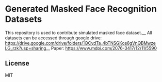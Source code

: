 # Generated Masked Face Recognition Datasets

This repository is used to contribute simulated masked face dataset.__
All datasets can be accessed through google drive: https://drive.google.com/drive/folders/1QCydTa_4bTNSGKce8gVnQBMwzeLG_rzk?usp=sharing__
Paper: https://www.mdpi.com/2076-3417/12/11/5590 

## License

MIT
